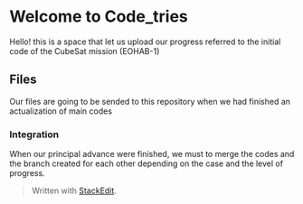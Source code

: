 # Welcome to Code_tries

Hello! this is a space that let us upload our progress referred to the initial code of the CubeSat mission (EOHAB-1)


## Files

Our files are going to be sended to this repository when we had finished an actualization of main codes

### Integration
When our principal advance were finished, we must to merge the codes and the branch created for each other depending on the case and the level of progress.


> Written with [StackEdit](https://stackedit.io/).